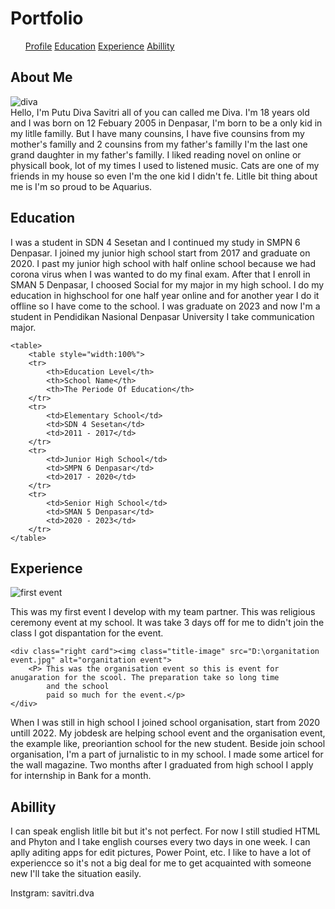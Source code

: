 <!DOCTYPEhtm!>
<head>
<title>Diva's Portofoloio</title>
<link rel="stylesheet" href="./Portofolio.css">
<link rel="preconnect" href="https://fonts.googleapis.com">
</head>

<body>
  <h1>Portfolio</h1> 
<div class="container>"  
<nav>
  <ul>
    <a href="#About Me">Profile</a>
    <a href="#Education">Education</a>
    <a href="#Experience">Experience</a>
    <a href="#Abillity">Abillity</a>
    </ul>
</nav>    
</ul>

</div>
<div id="Profile">
    <h2>About Me</h2>
    <div class="photo_container"><img class="title-image" src="D:\diva kind.jpg" alt="diva">
    </div>        
    <div class="text"> Hello, I'm Putu Diva Savitri all of you can called me Diva. I'm 18 years old and I was born on 12 Febuary 2005 in Denpasar,
    I'm born to be a only kid in my litlle familly. But I have many counsins, I have five counsins from my mother's familly and 2 counsins
    from my father's familly I'm the last one grand daughter in my father's familly. I liked reading novel on online or physicall book, lot of
    my times I used to listened music. Cats are one of my friends in my house so even I'm the one kid I didn't fe. Litlle bit thing about me is I'm so proud
    to be Aquarius.</div>
</div>

<div id="Education">
    <h2>Education</h2>
    <p>I was a student in SDN 4 Sesetan and I continued my study in SMPN 6 Denpasar. I joined my junior high school start from 2017 and
    graduate on 2020. I past my junior high school with half online school because we had corona virus when I was wanted to do my final exam.
    After that I enroll in SMAN 5 Denpasar, I choosed Social for my major in my high school. I do my education in highschool for one half year
    online and for another year I do it offline so I have come to the school. I was graduate on 2023 and now I'm a student in Pendidikan Nasional
    Denpasar University I take communication major.  
    </p>   
    
    <table>
        <table style="width:100%">    
        <tr>
            <th>Education Level</th>
            <th>School Name</th>
            <th>The Periode Of Education</th>
        </tr>
        <tr>
            <td>Elementary School</td>
            <td>SDN 4 Sesetan</td>
            <td>2011 - 2017</td>
        </tr>
        <tr>
            <td>Junior High School</td>
            <td>SMPN 6 Denpasar</td>
            <td>2017 - 2020</td>
        </tr>
        <tr>
            <td>Senior High School</td>
            <td>SMAN 5 Denpasar</td>
            <td>2020 - 2023</td>
        </tr>
    </table>
</div>

<div class="main">
<div id="Experience">
    <h2>Experience</h2>
    <div class="main">
		<div class="left card"><img class="title-image" src="D:\first event crop.jpg" alt="first event">
		<p class="card-text">This was my first event I develop with my team partner. This was religious ceremony event at my school. 
		It was take 3 days off for me to didn't join the 
		class I got dispantation for the event.</p>
	</div>
	
	<div class="right card"><img class="title-image" src="D:\organitation event.jpg" alt="organitation event">
		<P> This was the organisation event so this is event for anugaration for the scool. The preparation take so long time 
            and the school
			paid so much for the event.</p>
	</div>
<div>            
    <p>When I was still in high school I joined school organisation, start from 2020 untill 2022.
    My jobdesk are helping school event and the organisation event, the example like, preoriantion school 
    for the new student. Beside join school organisation, I'm a part of jurnalistic to in my school.
    I made some articel for the wall magazine. Two months after I graduated from high school I apply
    for internship in Bank for a month.</p>
</div>

<div id="Abillity">
    <h2> Abillity</h2>
    <P>I can speak english litlle bit but it's not perfect. For now I still studied HTML and Phyton and I take
    english courses every two days in one week. I can aplly aditing apps for edit pictures, Power Point, etc.
    I like to have a lot of experiencce so it's not a big deal for me to get acquainted with someone new I'll take
    the situation easily.
    </P>
</div>
<div> 
    <footer>
      <p>Instgram: savitri.dva<p>
     </footer>
</body>
